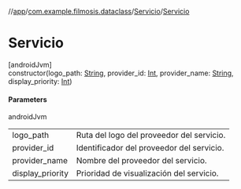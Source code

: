 //[app](../../../index.md)/[com.example.filmosis.dataclass](../index.md)/[Servicio](index.md)/[Servicio](-servicio.md)

# Servicio

[androidJvm]\
constructor(logo_path: [String](https://kotlinlang.org/api/latest/jvm/stdlib/kotlin/-string/index.html), provider_id: [Int](https://kotlinlang.org/api/latest/jvm/stdlib/kotlin/-int/index.html), provider_name: [String](https://kotlinlang.org/api/latest/jvm/stdlib/kotlin/-string/index.html), display_priority: [Int](https://kotlinlang.org/api/latest/jvm/stdlib/kotlin/-int/index.html))

#### Parameters

androidJvm

| | |
|---|---|
| logo_path | Ruta del logo del proveedor del servicio. |
| provider_id | Identificador del proveedor del servicio. |
| provider_name | Nombre del proveedor del servicio. |
| display_priority | Prioridad de visualización del servicio. |
